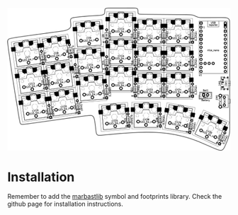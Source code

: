 ![](./keyboard.png)
# Installation


Remember to add the [marbastlib](https://github.com/ebastler/marbastlib) symbol and footprints library.
Check the github page for installation instructions.

